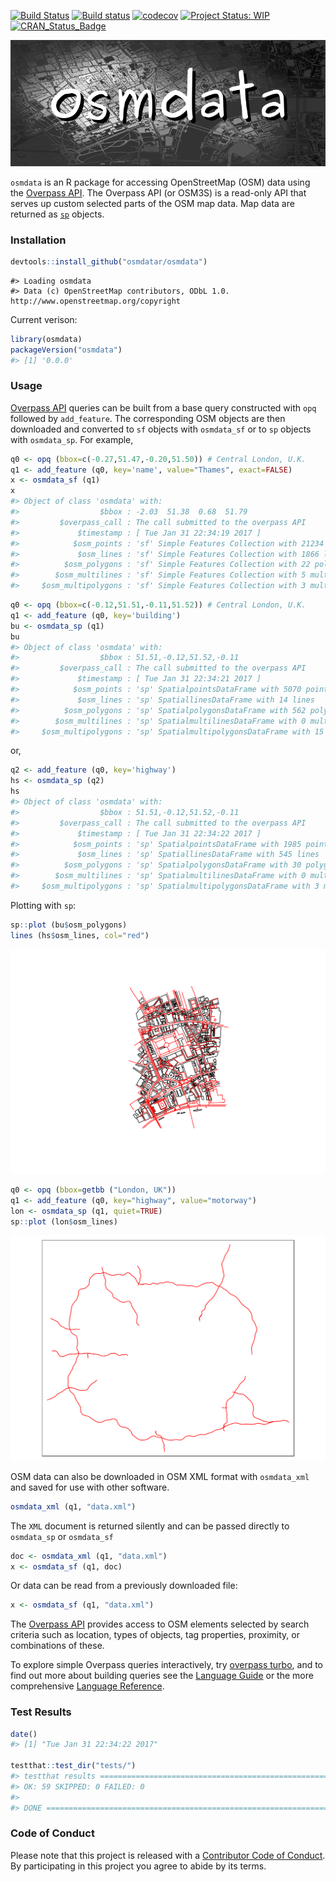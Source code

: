 <!-- README.md is generated from README.Rmd. Please edit that file -->
[![Build Status](https://travis-ci.org/osmdatar/osmdata.svg?branch=master)](https://travis-ci.org/osmdatar/osmdata) [![Build status](https://ci.appveyor.com/api/projects/status/github/osmdatar/osmdata?svg=true)](https://ci.appveyor.com/project/mpadge/osmdata) [![codecov](https://codecov.io/gh/osmdatar/osmdata/branch/master/graph/badge.svg)](https://codecov.io/gh/osmdatar/osmdata) [![Project Status: WIP](http://www.repostatus.org/badges/0.1.0/wip.svg)](http://www.repostatus.org/#wip) [![CRAN\_Status\_Badge](http://www.r-pkg.org/badges/version/osmdata)](http://cran.r-project.org/web/packages/osmdata)

![](./fig/title.png)

`osmdata` is an R package for accessing OpenStreetMap (OSM) data using the [Overpass API](http://wiki.openstreetmap.org/wiki/Overpass_API). The Overpass API (or OSM3S) is a read-only API that serves up custom selected parts of the OSM map data. Map data are returned as [`sp`](https://cran.r-project.org/package=sp) objects.

### Installation

``` r
devtools::install_github("osmdatar/osmdata")
```

    #> Loading osmdata
    #> Data (c) OpenStreetMap contributors, ODbL 1.0. http://www.openstreetmap.org/copyright

Current verison:

``` r
library(osmdata)
packageVersion("osmdata")
#> [1] '0.0.0'
```

### Usage

[Overpass API](http://wiki.openstreetmap.org/wiki/Overpass_API) queries can be built from a base query constructed with `opq` followed by `add_feature`. The corresponding OSM objects are then downloaded and converted to `sf` objects with `osmdata_sf` or to `sp` objects with `osmdata_sp`. For example,

``` r
q0 <- opq (bbox=c(-0.27,51.47,-0.20,51.50)) # Central London, U.K.
q1 <- add_feature (q0, key='name', value="Thames", exact=FALSE)
x <- osmdata_sf (q1)
x
#> Object of class 'osmdata' with:
#>                  $bbox : -2.03  51.38  0.68  51.79
#>         $overpass_call : The call submitted to the overpass API
#>             $timestamp : [ Tue Jan 31 22:34:19 2017 ]
#>            $osm_points : 'sf' Simple Features Collection with 21234 points
#>             $osm_lines : 'sf' Simple Features Collection with 1866 linestrings
#>          $osm_polygons : 'sf' Simple Features Collection with 22 polygons
#>        $osm_multilines : 'sf' Simple Features Collection with 5 multilinestrings
#>     $osm_multipolygons : 'sf' Simple Features Collection with 3 multipolygons
```

``` r
q0 <- opq (bbox=c(-0.12,51.51,-0.11,51.52)) # Central London, U.K.
q1 <- add_feature (q0, key='building')
bu <- osmdata_sp (q1)
bu
#> Object of class 'osmdata' with:
#>                  $bbox : 51.51,-0.12,51.52,-0.11
#>         $overpass_call : The call submitted to the overpass API
#>             $timestamp : [ Tue Jan 31 22:34:21 2017 ]
#>            $osm_points : 'sp' SpatialpointsDataFrame with 5070 points
#>             $osm_lines : 'sp' SpatiallinesDataFrame with 14 lines
#>          $osm_polygons : 'sp' SpatialpolygonsDataFrame with 562 polygons
#>        $osm_multilines : 'sp' SpatialmultilinesDataFrame with 0 multilines
#>     $osm_multipolygons : 'sp' SpatialmultipolygonsDataFrame with 15 multipolygons
```

or,

``` r
q2 <- add_feature (q0, key='highway')
hs <- osmdata_sp (q2)
hs
#> Object of class 'osmdata' with:
#>                  $bbox : 51.51,-0.12,51.52,-0.11
#>         $overpass_call : The call submitted to the overpass API
#>             $timestamp : [ Tue Jan 31 22:34:22 2017 ]
#>            $osm_points : 'sp' SpatialpointsDataFrame with 1985 points
#>             $osm_lines : 'sp' SpatiallinesDataFrame with 545 lines
#>          $osm_polygons : 'sp' SpatialpolygonsDataFrame with 30 polygons
#>        $osm_multilines : 'sp' SpatialmultilinesDataFrame with 0 multilines
#>     $osm_multipolygons : 'sp' SpatialmultipolygonsDataFrame with 3 multipolygons
```

Plotting with `sp`:

``` r
sp::plot (bu$osm_polygons)
lines (hs$osm_lines, col="red")
```

![](./fig/README-plot1.png)

``` r
q0 <- opq (bbox=getbb ("London, UK"))
q1 <- add_feature (q0, key="highway", value="motorway")
lon <- osmdata_sp (q1, quiet=TRUE)
sp::plot (lon$osm_lines)
```

![](./fig/README-london-motorways.png)

OSM data can also be downloaded in OSM XML format with `osmdata_xml` and saved for use with other software.

``` r
osmdata_xml (q1, "data.xml")
```

The `XML` document is returned silently and can be passed directly to `osmdata_sp` or `osmdata_sf`

``` r
doc <- osmdata_xml (q1, "data.xml")
x <- osmdata_sf (q1, doc)
```

Or data can be read from a previously downloaded file:

``` r
x <- osmdata_sf (q1, "data.xml")
```

The [Overpass API](http://wiki.openstreetmap.org/wiki/Overpass_API) provides access to OSM elements selected by search criteria such as location, types of objects, tag properties, proximity, or combinations of these.

To explore simple Overpass queries interactively, try [overpass turbo](http://overpass-turbo.eu/), and to find out more about building queries see the [Language Guide](http://wiki.openstreetmap.org/wiki/Overpass_API/Language_Guide) or the more comprehensive [Language Reference](http://wiki.openstreetmap.org/wiki/Overpass_API/Overpass_QL).

<!--
The following functions are implemented:

- `add_feature`:    Add a feature to an Overpass query
- `available_features`: List recognized features in OSM Overpass
- `available_tags`: List tags associated with a feature
- `bbox_to_string`: Convert a named matrix or a named vector (or an unnamed vector) return a string
- `opq`:    Begin building an Overpass query
- `overpass_query`: Issue OSM Overpass Query
- `overpass_status`:    Retrieve status of the Overpass API
- `read_osm`:   Read an XML OSM Overpass response from path
-->
### Test Results

``` r
date()
#> [1] "Tue Jan 31 22:34:22 2017"

testthat::test_dir("tests/")
#> testthat results ===========================================================
#> OK: 59 SKIPPED: 0 FAILED: 0
#> 
#> DONE ======================================================================
```

### Code of Conduct

Please note that this project is released with a [Contributor Code of Conduct](CONDUCT.md). By participating in this project you agree to abide by its terms.

